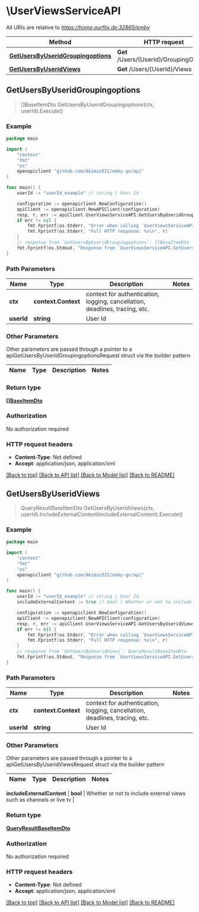 # \UserViewsServiceAPI

All URIs are relative to *https://home.ourflix.de:32865/emby*

Method | HTTP request | Description
------------- | ------------- | -------------
[**GetUsersByUseridGroupingoptions**](UserViewsServiceAPI.md#GetUsersByUseridGroupingoptions) | **Get** /Users/{UserId}/GroupingOptions | 
[**GetUsersByUseridViews**](UserViewsServiceAPI.md#GetUsersByUseridViews) | **Get** /Users/{UserId}/Views | 



## GetUsersByUseridGroupingoptions

> []BaseItemDto GetUsersByUseridGroupingoptions(ctx, userId).Execute()





### Example

```go
package main

import (
	"context"
	"fmt"
	"os"
	openapiclient "github.com/Akimio521/emby-go/api"
)

func main() {
	userId := "userId_example" // string | User Id

	configuration := openapiclient.NewConfiguration()
	apiClient := openapiclient.NewAPIClient(configuration)
	resp, r, err := apiClient.UserViewsServiceAPI.GetUsersByUseridGroupingoptions(context.Background(), userId).Execute()
	if err != nil {
		fmt.Fprintf(os.Stderr, "Error when calling `UserViewsServiceAPI.GetUsersByUseridGroupingoptions``: %v\n", err)
		fmt.Fprintf(os.Stderr, "Full HTTP response: %v\n", r)
	}
	// response from `GetUsersByUseridGroupingoptions`: []BaseItemDto
	fmt.Fprintf(os.Stdout, "Response from `UserViewsServiceAPI.GetUsersByUseridGroupingoptions`: %v\n", resp)
}
```

### Path Parameters


Name | Type | Description  | Notes
------------- | ------------- | ------------- | -------------
**ctx** | **context.Context** | context for authentication, logging, cancellation, deadlines, tracing, etc.
**userId** | **string** | User Id | 

### Other Parameters

Other parameters are passed through a pointer to a apiGetUsersByUseridGroupingoptionsRequest struct via the builder pattern


Name | Type | Description  | Notes
------------- | ------------- | ------------- | -------------


### Return type

[**[]BaseItemDto**](BaseItemDto.md)

### Authorization

No authorization required

### HTTP request headers

- **Content-Type**: Not defined
- **Accept**: application/json, application/xml

[[Back to top]](#) [[Back to API list]](../README.md#documentation-for-api-endpoints)
[[Back to Model list]](../README.md#documentation-for-models)
[[Back to README]](../README.md)


## GetUsersByUseridViews

> QueryResultBaseItemDto GetUsersByUseridViews(ctx, userId).IncludeExternalContent(includeExternalContent).Execute()





### Example

```go
package main

import (
	"context"
	"fmt"
	"os"
	openapiclient "github.com/Akimio521/emby-go/api"
)

func main() {
	userId := "userId_example" // string | User Id
	includeExternalContent := true // bool | Whether or not to include external views such as channels or live tv

	configuration := openapiclient.NewConfiguration()
	apiClient := openapiclient.NewAPIClient(configuration)
	resp, r, err := apiClient.UserViewsServiceAPI.GetUsersByUseridViews(context.Background(), userId).IncludeExternalContent(includeExternalContent).Execute()
	if err != nil {
		fmt.Fprintf(os.Stderr, "Error when calling `UserViewsServiceAPI.GetUsersByUseridViews``: %v\n", err)
		fmt.Fprintf(os.Stderr, "Full HTTP response: %v\n", r)
	}
	// response from `GetUsersByUseridViews`: QueryResultBaseItemDto
	fmt.Fprintf(os.Stdout, "Response from `UserViewsServiceAPI.GetUsersByUseridViews`: %v\n", resp)
}
```

### Path Parameters


Name | Type | Description  | Notes
------------- | ------------- | ------------- | -------------
**ctx** | **context.Context** | context for authentication, logging, cancellation, deadlines, tracing, etc.
**userId** | **string** | User Id | 

### Other Parameters

Other parameters are passed through a pointer to a apiGetUsersByUseridViewsRequest struct via the builder pattern


Name | Type | Description  | Notes
------------- | ------------- | ------------- | -------------

 **includeExternalContent** | **bool** | Whether or not to include external views such as channels or live tv | 

### Return type

[**QueryResultBaseItemDto**](QueryResultBaseItemDto.md)

### Authorization

No authorization required

### HTTP request headers

- **Content-Type**: Not defined
- **Accept**: application/json, application/xml

[[Back to top]](#) [[Back to API list]](../README.md#documentation-for-api-endpoints)
[[Back to Model list]](../README.md#documentation-for-models)
[[Back to README]](../README.md)

